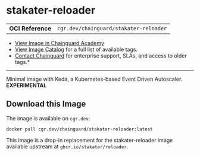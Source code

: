 <!--monopod:start-->
# stakater-reloader
| | |
| - | - |
| **OCI Reference** | `cgr.dev/chainguard/stakater-reloader` |


* [View Image in Chainguard Academy](https://edu.chainguard.dev/chainguard/chainguard-images/reference/stakater-reloader/overview/)
* [View Image Catalog](https://console.enforce.dev/images/catalog) for a full list of available tags.
* [Contact Chainguard](https://www.chainguard.dev/chainguard-images) for enterprise support, SLAs, and access to older tags.*

---
<!--monopod:end-->

<!--overview:start-->
Minimal image with Keda, a Kubernetes-based Event Driven Autoscaler. **EXPERIMENTAL**
<!--overview:end-->

<!--getting:start-->
## Download this Image
The image is available on `cgr.dev`:

```
docker pull cgr.dev/chainguard/stakater-reloader:latest
```
<!--getting:end-->

<!--body:start-->
This image is a drop-in replacement for the stakater-reloader image available upstream at `ghcr.io/stakater/reloader`.
<!--body:end-->
